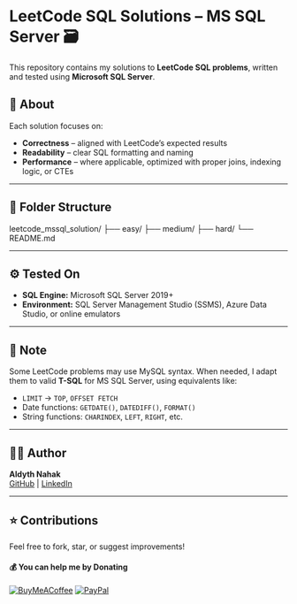 # LeetCode SQL Solutions – MS SQL Server 🗃️

This repository contains my solutions to **LeetCode SQL problems**, written and tested using **Microsoft SQL Server**.

## 🧠 About

Each solution focuses on:
- **Correctness** – aligned with LeetCode’s expected results
- **Readability** – clear SQL formatting and naming
- **Performance** – where applicable, optimized with proper joins, indexing logic, or CTEs

---

## 📁 Folder Structure
leetcode_mssql_solution/
├── easy/
├── medium/
├── hard/
└── README.md

---

## ⚙️ Tested On

- **SQL Engine:** Microsoft SQL Server 2019+  
- **Environment:** SQL Server Management Studio (SSMS), Azure Data Studio, or online emulators

---

## 📌 Note

Some LeetCode problems may use MySQL syntax. When needed, I adapt them to valid **T-SQL** for MS SQL Server, using equivalents like:
- `LIMIT` → `TOP`, `OFFSET FETCH`
- Date functions: `GETDATE()`, `DATEDIFF()`, `FORMAT()`
- String functions: `CHARINDEX`, `LEFT`, `RIGHT`, etc.

---

## 🧑‍💻 Author

**Aldyth Nahak**  
[GitHub](https://github.com/AldythNahak) | [LinkedIn](https://linkedin.com/in/aldythnahak)

---

## ⭐️ Contributions

Feel free to fork, star, or suggest improvements!

#### 💰 You can help me by Donating

[![BuyMeACoffee](https://img.shields.io/badge/Buy%20Me%20a%20Coffee-ffdd00?style=for-the-badge&logo=buy-me-a-coffee&logoColor=black)](https://buymeacoffee.com/AldythNahak)
[![PayPal](https://img.shields.io/badge/Donate-PayPal-0070ba?style=for-the-badge&logo=paypal&logoColor=white)](https://paypal.me/AldythNahak)
